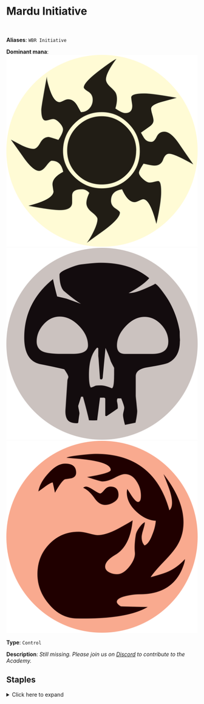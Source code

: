 <!-- This page is automatically generated by Myr: do not update it manually. -->
<!-- Changes directly applied here will be lost. -->
<!-- If you plan to update this page, please update the template at https://github.com/Pauperformance/pauperformance-bot -->
<!-- Templates can be found under pauperformance-bot/resources/templates/ -->
# Mardu Initiative
<br/>

**Aliases**: `WBR Initiative`


**Dominant mana**: <img src="../resources/images/mana/W.png" class="dominant-mana-icon"/> <img src="../resources/images/mana/B.png" class="dominant-mana-icon"/> <img src="../resources/images/mana/R.png" class="dominant-mana-icon"/>

**Type**: `Control`

**Description**: _Still missing. Please join us on [Discord](https://discord.gg/fYQbpjjkQ3) to contribute to the Academy._


## **Staples**

<details>
  <summary>Click here to expand</summary>
<a href="https://scryfall.com/card/mid/128/ardent-elementalist"><img src="https://cards.scryfall.io/normal/front/f/5/f58592f7-1df5-428d-9dde-e6acd9a5d1d5.jpg" class="archetype-card rounded-image"/></a>
<a href="https://scryfall.com/card/clb/882/bojuka-bog"><img src="https://c1.scryfall.com/file/scryfall-cards/normal/front/f/8/f8f1c157-cebc-45fe-9caa-1ea4b305ccfc.jpg" class="archetype-card rounded-image"/></a>
<a href="https://scryfall.com/card/clb/165/breath-weapon"><img src="https://cards.scryfall.io/normal/front/0/1/0174e40a-0ef5-4439-91e6-3fc39f482520.jpg" class="archetype-card rounded-image"/></a>
<a href="https://scryfall.com/card/clb/119/cast-down"><img src="https://cards.scryfall.io/normal/front/a/b/aba79021-39af-4e74-beb5-f2f508c865b2.jpg" class="archetype-card rounded-image"/></a>
<a href="https://scryfall.com/card/ltr/118/cast-into-the-fire"><img src="https://cards.scryfall.io/normal/front/2/e/2ef878cb-27b6-47d8-ad11-bd20529b0e7e.jpg" class="archetype-card rounded-image"/></a>
<a href="https://scryfall.com/card/znr/137/cleansing-wildfire"><img src="https://cards.scryfall.io/normal/front/4/9/492d77e5-acc6-41b8-8930-f39d69234919.jpg" class="archetype-card rounded-image"/></a>
<a href="https://scryfall.com/card/otc/131/deadly-dispute"><img src="https://cards.scryfall.io/normal/front/e/d/ed01650e-4eb5-4884-9cc6-947b0e20dd3c.jpg" class="archetype-card rounded-image"/></a>
<a href="https://scryfall.com/card/mh2/246/drossforge-bridge"><img src="https://cards.scryfall.io/normal/front/5/b/5b46b8d8-723a-4752-b97d-29ef83bd294c.jpg" class="archetype-card rounded-image"/></a>
<a href="https://scryfall.com/card/cmm/154/drown-in-sorrow"><img src="https://cards.scryfall.io/normal/front/4/5/4512357b-0d08-4996-9301-5853eae1ea64.jpg" class="archetype-card rounded-image"/></a>
<a href="https://scryfall.com/card/one/92/duress"><img src="https://cards.scryfall.io/normal/front/3/5/3557e601-9b71-4ce9-9047-1a8baa72e574.jpg" class="archetype-card rounded-image"/></a>
<a href="https://scryfall.com/card/mh1/7/ephemerate"><img src="https://cards.scryfall.io/normal/front/2/d/2da5f3f8-5eef-498f-ba2c-2f3fbc3745aa.jpg" class="archetype-card rounded-image"/></a>
<a href="https://scryfall.com/card/dmu/247/geothermal-bog"><img src="https://cards.scryfall.io/normal/front/1/e/1e62fe57-4fa4-4bfd-8e31-9f6db774d7e2.jpg" class="archetype-card rounded-image"/></a>
<a href="https://scryfall.com/card/moc/407/goldmire-bridge"><img src="https://cards.scryfall.io/normal/front/3/2/3235954d-a1b1-4822-b177-1691347d1e58.jpg" class="archetype-card rounded-image"/></a>
<a href="https://scryfall.com/card/clb/21/goliath-paladin"><img src="https://cards.scryfall.io/normal/front/a/b/ab8324aa-f356-42bc-9664-46803bc8a93b.jpg" class="archetype-card rounded-image"/></a>
<a href="https://scryfall.com/card/mh2/280/gorilla-shaman"><img src="https://c1.scryfall.com/file/scryfall-cards/normal/front/c/8/c8f8ee19-3a88-40fa-85d8-386ffe06efd7.jpg" class="archetype-card rounded-image"/></a>
<a href="https://scryfall.com/card/c21/245/ichor-wellspring"><img src="https://cards.scryfall.io/normal/front/1/c/1ccdb407-ac8f-4736-89d3-ab0d086096ea.jpg" class="archetype-card rounded-image"/></a>
<a href="https://scryfall.com/card/mh2/19/late-to-dinner"><img src="https://cards.scryfall.io/normal/front/6/6/6633cab9-23f9-474e-96f1-ca7c0c67691c.jpg" class="archetype-card rounded-image"/></a>
<a href="https://scryfall.com/card/ltr/243/lembas"><img src="https://cards.scryfall.io/normal/front/3/b/3b46aacf-b31a-4380-9e4b-82795fbaba3b.jpg" class="archetype-card rounded-image"/></a>
<a href="https://scryfall.com/card/clu/141/lightning-bolt"><img src="https://cards.scryfall.io/normal/front/7/7/77c6fa74-5543-42ac-9ead-0e890b188e99.jpg" class="archetype-card rounded-image"/></a>
<a href="https://scryfall.com/card/clb/463/mountain"><img src="https://c1.scryfall.com/file/scryfall-cards/normal/front/0/a/0ab63e49-0869-4c7c-a033-d8e50032dd13.jpg" class="archetype-card rounded-image"/></a>
<a href="https://scryfall.com/card/a25/226/nihil-spellbomb"><img src="https://cards.scryfall.io/normal/front/e/5/e5892a23-efae-4731-9b8f-41c87960fe93.jpg" class="archetype-card rounded-image"/></a>
<a href="https://scryfall.com/card/mh3/310/plains"><img src="https://cards.scryfall.io/normal/front/e/0/e0281fba-d771-4431-931f-920db2f14c47.jpg" class="archetype-card rounded-image"/></a>
<a href="https://scryfall.com/card/neo/120/reckoners-bargain"><img src="https://cards.scryfall.io/normal/front/6/3/6338942d-d650-4571-8ec6-4d658792c53e.jpg" class="archetype-card rounded-image"/></a>
<a href="https://scryfall.com/card/mh2/253/rustvale-bridge"><img src="https://cards.scryfall.io/normal/front/2/2/2207467a-b82a-47ae-8867-15a859328fe9.jpg" class="archetype-card rounded-image"/></a>
<a href="https://scryfall.com/card/otj/281/swamp"><img src="https://cards.scryfall.io/normal/front/e/b/eb7dc259-9949-4673-a8f1-874396948392.jpg" class="archetype-card rounded-image"/></a>
<a href="https://scryfall.com/card/cmm/190/thorn-of-the-black-rose"><img src="https://cards.scryfall.io/normal/front/b/4/b4b266e2-1cad-40df-bc0e-3e1464b299b3.jpg" class="archetype-card rounded-image"/></a>
<a href="https://scryfall.com/card/lci/128/tithing-blade-consuming-sepulcher"><img src="https://cards.scryfall.io/normal/front/d/b/dbaa9a2d-e9fd-4746-a26c-f99ae731f024.jpg" class="archetype-card rounded-image"/></a>
<a href="https://scryfall.com/card/ltr/111/troll-of-khazad-d%C3%BBm"><img src="https://cards.scryfall.io/normal/front/a/6/a6539e26-b63b-4725-9407-caaf451de084.jpg" class="archetype-card rounded-image"/></a>
</details><br/>











